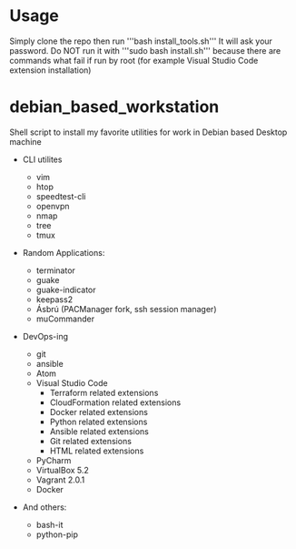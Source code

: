 # Usage

Simply clone the repo then run '''bash install_tools.sh''' It will ask your password. Do NOT run it with '''sudo bash install.sh''' because there are commands what fail if run by root (for example Visual Studio Code extension installation)

# debian_based_workstation
Shell script to install my favorite utilities for work in Debian based Desktop machine

* CLI utilites
  * vim
  * htop
  * speedtest-cli
  * openvpn
  * nmap
  * tree
  * tmux
  
* Random Applications:
  * terminator
  * guake
  * guake-indicator
  * keepass2
  * Ásbrú (PACManager fork, ssh session manager)
  * muCommander


* DevOps-ing
  * git
  * ansible
  * Atom
  * Visual Studio Code
    * Terraform related extensions
    * CloudFormation related extensions
    * Docker related extensions
    * Python related extensions
    * Ansible related extensions
    * Git related extensions
    * HTML related extensions
  * PyCharm
  * VirtualBox 5.2
  * Vagrant 2.0.1
  * Docker
  
* And others:
  * bash-it
  * python-pip
